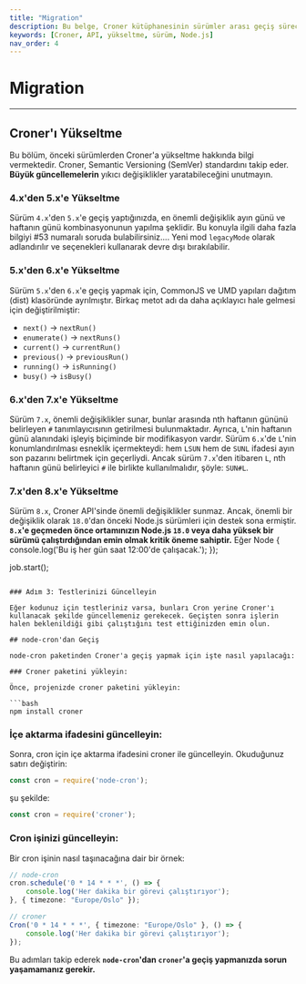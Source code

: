 ```yaml
---
title: "Migration"
description: Bu belge, Croner kütüphanesinin sürümler arası geçiş süreçlerini detaylandırmaktadır. Özellikle yeni sürümlerdeki önemli değişiklikler ve güncellemeler üzerine bilgi vermektedir. 
keywords: [Croner, API, yükseltme, sürüm, Node.js]
nav_order: 4
---
```


# Migration

---


## Croner'ı Yükseltme

Bu bölüm, önceki sürümlerden Croner'a yükseltme hakkında bilgi vermektedir. Croner, Semantic Versioning (SemVer) standardını takip eder. **Büyük güncellemelerin** yıkıcı değişiklikler yaratabileceğini unutmayın.

### 4.x'den 5.x'e Yükseltme

Sürüm `4.x`'den `5.x`'e geçiş yaptığınızda, en önemli değişiklik ayın günü ve haftanın günü kombinasyonunun yapılma şeklidir. Bu konuyla ilgili daha fazla bilgiyi #53 numaralı soruda bulabilirsiniz.... Yeni mod `legacyMode` olarak adlandırılır ve seçenekleri kullanarak devre dışı bırakılabilir.

### 5.x'den 6.x'e Yükseltme

Sürüm `5.x`'den `6.x`'e geçiş yapmak için, CommonJS ve UMD yapıları dağıtım (dist) klasöründe ayrılmıştır. Birkaç metot adı da daha açıklayıcı hale gelmesi için değiştirilmiştir:

*   `next()` -> `nextRun()`
*   `enumerate()` -> `nextRuns()`
*   `current()` -> `currentRun()`
*   `previous()` -> `previousRun()`
*   `running()` -> `isRunning()`
*   `busy()` -> `isBusy()`

### 6.x'den 7.x'e Yükseltme

Sürüm `7.x`, önemli değişiklikler sunar, bunlar arasında nth haftanın gününü belirleyen `#` tanımlayıcısının getirilmesi bulunmaktadır. Ayrıca, `L`'nin haftanın günü alanındaki işleyiş biçiminde bir modifikasyon vardır. Sürüm `6.x`'de `L`'nin konumlandırılması esneklik içermekteydi: hem `LSUN` hem de `SUNL` ifadesi ayın son pazarını belirtmek için geçerliydi. Ancak sürüm `7.x`'den itibaren `L`, nth haftanın günü belirleyici `#` ile birlikte kullanılmalıdır, şöyle: `SUN#L`.

### 7.x'den 8.x'e Yükseltme

Sürüm `8.x`, Croner API'sinde önemli değişiklikler sunmaz. Ancak, önemli bir değişiklik olarak `18.0`'dan önceki Node.js sürümleri için destek sona ermiştir. **`8.x`'e geçmeden önce ortamınızın Node.js `18.0` veya daha yüksek bir sürümü çalıştırdığından emin olmak kritik öneme sahiptir.** Eğer Node  {
    console.log('Bu iş her gün saat 12:00\'de çalışacak.');
});

job.start();
```

### Adım 3: Testlerinizi Güncelleyin

Eğer kodunuz için testleriniz varsa, bunları Cron yerine Croner'ı kullanacak şekilde güncellemeniz gerekecek. Geçişten sonra işlerin halen beklenildiği gibi çalıştığını test ettiğinizden emin olun.

## node-cron'dan Geçiş

node-cron paketinden Croner'a geçiş yapmak için işte nasıl yapılacağı:

### Croner paketini yükleyin:

Önce, projenizde croner paketini yükleyin:

```bash
npm install croner
```

### İçe aktarma ifadesini güncelleyin:

Sonra, cron için içe aktarma ifadesini croner ile güncelleyin. Okuduğunuz satırı değiştirin:

```ts
const cron = require('node-cron');
```

şu şekilde:

```ts
const cron = require('croner');
```

### Cron işinizi güncelleyin:

Bir cron işinin nasıl taşınacağına dair bir örnek:

```ts
// node-cron
cron.schedule('0 * 14 * * *', () => {
    console.log('Her dakika bir görevi çalıştırıyor');
}, { timezone: "Europe/Oslo" });

// croner
Cron('0 * 14 * * *', { timezone: "Europe/Oslo" }, () => {
    console.log('Her dakika bir görevi çalıştırıyor');
});
```

Bu adımları takip ederek **`node-cron`'dan `croner`'a geçiş yapmanızda sorun yaşamamanız gerekir.**